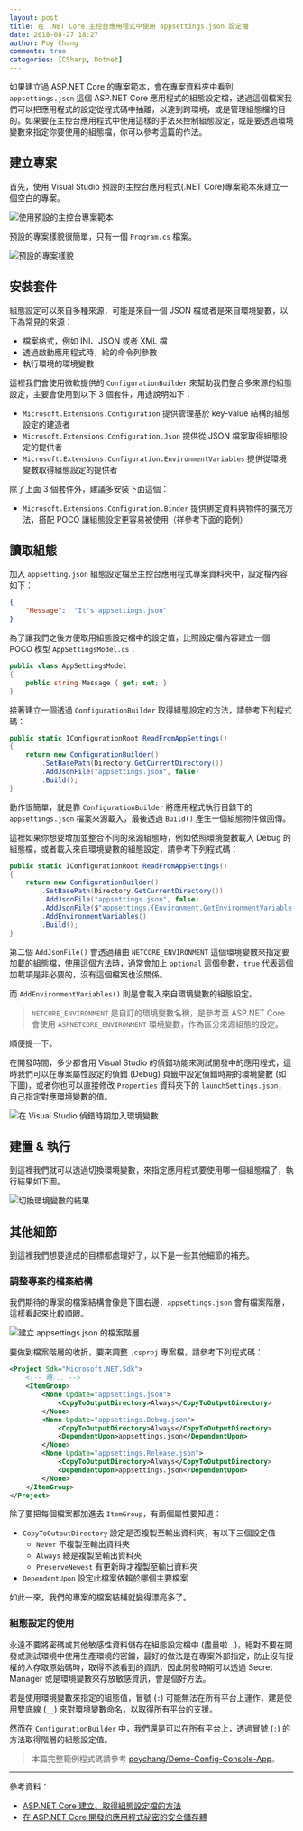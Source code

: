 ```yaml
---
layout: post
title: 在 .NET Core 主控台應用程式中使用 appsettings.json 設定檔
date: 2018-08-27 18:27
author: Poy Chang
comments: true
categories: [CSharp, Dotnet]
---
```


如果建立過 ASP.NET Core 的專案範本，會在專案資料夾中看到 `appsettings.json` 這個 ASP.NET Core 應用程式的組態設定檔，透過這個檔案我們可以把應用程式的設定從程式碼中抽離，以達到跨環境，或是管理組態檔的目的。如果要在主控台應用程式中使用這樣的手法來控制組態設定，或是要透過環境變數來指定你要使用的組態檔，你可以參考這篇的作法。

## 建立專案

首先，使用 Visual Studio 預設的主控台應用程式(.NET Core)專案範本來建立一個空白的專案。

![使用預設的主控台專案範本](https://i.imgur.com/dgXDO6H.png)

預設的專案樣貌很簡單，只有一個 `Program.cs` 檔案。

![預設的專案樣貌](https://i.imgur.com/mmEFtgF.png)

## 安裝套件

組態設定可以來自多種來源，可能是來自一個 JSON 檔或者是來自環境變數，以下為常見的來源：

- 檔案格式，例如 INI、JSON 或者 XML 檔
- 透過啟動應用程式時，給的命令列參數
- 執行環境的環境變數

這裡我們會使用微軟提供的 `ConfigurationBuilder` 來幫助我們整合多來源的組態設定，主要會使用到以下 3 個套件，用途說明如下：

- `Microsoft.Extensions.Configuration` 提供管理基於 key-value 結構的組態設定的建造者
- `Microsoft.Extensions.Configuration.Json` 提供從 JSON 檔案取得組態設定的提供者
- `Microsoft.Extensions.Configuration.EnvironmentVariables` 提供從環境變數取得組態設定的提供者

除了上面 3 個套件外，建議多安裝下面這個：

- `Microsoft.Extensions.Configuration.Binder` 提供綁定資料與物件的擴充方法，搭配 POCO 讓組態設定更容易被使用（祥參考下面的範例）

## 讀取組態

加入 `appsetting.json` 組態設定檔至主控台應用程式專案資料夾中，設定檔內容如下：

```json
{
    "Message":  "It's appsettings.json" 
}
```

為了讓我們之後方便取用組態設定檔中的設定值，比照設定檔內容建立一個 POCO 模型 `AppSettingsModel.cs`：

```csharp
public class AppSettingsModel
{
    public string Message { get; set; }
}
```

接著建立一個透過 `ConfigurationBuilder` 取得組態設定的方法，請參考下列程式碼：

```csharp
public static IConfigurationRoot ReadFromAppSettings()
{
    return new ConfigurationBuilder()
        .SetBasePath(Directory.GetCurrentDirectory())
        .AddJsonFile("appsettings.json", false)
        .Build();
}
```

動作很簡單，就是靠 `ConfigurationBuilder` 將應用程式執行目錄下的 `appsettings.json` 檔案來源載入，最後透過 `Build()` 產生一個組態物件做回傳。

這裡如果你想要增加並整合不同的來源組態時，例如依照環境變數載入 Debug 的組態檔，或者載入來自環境變數的組態設定，請參考下列程式碼：

```csharp
public static IConfigurationRoot ReadFromAppSettings()
{
    return new ConfigurationBuilder()
        .SetBasePath(Directory.GetCurrentDirectory())
        .AddJsonFile("appsettings.json", false)
        .AddJsonFile($"appsettings.{Environment.GetEnvironmentVariable("NETCORE_ENVIRONMENT")}.json", optional: true)
        .AddEnvironmentVariables()
        .Build();
}
```

第二個 `AddJsonFile()` 會透過藉由 `NETCORE_ENVIRONMENT` 這個環境變數來指定要加載的組態檔，使用這個方法時，通常會加上 `optional` 這個參數，`true` 代表這個加載項是非必要的，沒有這個檔案也沒關係。

而 `AddEnvironmentVariables()` 則是會載入來自環境變數的組態設定。

>`NETCORE_ENVIRONMENT` 是自訂的環境變數名稱，是參考至 ASP.NET Core 會使用 `ASPNETCORE_ENVIRONMENT` 環境變數，作為區分來源組態的設定。

順便提一下。

在開發時間，多少都會用 Visual Studio 的偵錯功能來測試開發中的應用程式，這時我們可以在專案屬性設定的偵錯 (Debug) 頁籤中設定偵錯時期的環境變數 (如下圖)，或者你也可以直接修改 `Properties` 資料夾下的 `launchSettings.json`，自己指定對應環境變數的值。

![在 Visual Studio 偵錯時期加入環境變數](https://i.imgur.com/XwoChZp.png)

## 建置 & 執行

到這裡我們就可以透過切換環境變數，來指定應用程式要使用哪一個組態檔了，執行結果如下圖。

![切換環境變數的結果](https://i.imgur.com/nBERC3A.png)

## 其他細節

到這裡我們想要達成的目標都處理好了，以下是一些其他細節的補充。

### 調整專案的檔案結構

我們期待的專案的檔案結構會像是下圖右邊，`appsettings.json` 會有檔案階層，這樣看起來比較順眼。

![建立 appsettings.json 的檔案階層](https://i.imgur.com/KINKSQo.png)

要做到檔案階層的收折，要來調整 `.csproj` 專案檔，請參考下列程式碼：

```xml
<Project Sdk="Microsoft.NET.Sdk">
    <!-- 略... -->
    <ItemGroup>
        <None Update="appsettings.json">
            <CopyToOutputDirectory>Always</CopyToOutputDirectory>
        </None>
        <None Update="appsettings.Debug.json">
            <CopyToOutputDirectory>Always</CopyToOutputDirectory>
            <DependentUpon>appsettings.json</DependentUpon>
        </None>
        <None Update="appsettings.Release.json">
            <CopyToOutputDirectory>Always</CopyToOutputDirectory>
            <DependentUpon>appsettings.json</DependentUpon>
        </None>
    </ItemGroup>
</Project>
```

除了要把每個檔案都加進去 `ItemGroup`，有兩個屬性要知道：

- `CopyToOutputDirectory` 設定是否複製至輸出資料夾，有以下三個設定值
  - `Never` 不複製至輸出資料夾
  - `Always` 總是複製至輸出資料夾
  - `PreserveNewest` 有更新時才複製至輸出資料夾
- `DependentUpon` 設定此檔案依賴於哪個主要檔案

如此一來，我們的專案的檔案結構就變得漂亮多了。

### 組態設定的使用

永遠不要將密碼或其他敏感性資料儲存在組態設定檔中 (盡量啦...)，絕對不要在開發或測試環境中使用生產環境的密鑰，最好的做法是在專案外部指定，防止沒有授權的人存取原始碼時，取得不該看到的資訊，因此開發時期可以透過 Secret Manager 或是環境變數來存放敏感資訊，會是個好方法。

若是使用環境變數來指定的組態值，冒號 (`:`) 可能無法在所有平台上運作，建是使用雙底線 (`__`) 來對環境變數命名，以取得所有平台的支援。

然而在 `ConfigurationBuilder` 中，我們還是可以在所有平台上，透過冒號 (`:`) 的方法取得階層的組態設定值。

>本篇完整範例程式碼請參考 [poychang/Demo-Config-Console-App](https://github.com/poychang/Demo-Config-Console-App)。

----------

參考資料：

* [ASP.NET Core 建立、取得組態設定檔的方法](https://docs.microsoft.com/zh-tw/aspnet/core/fundamentals/configuration/?view=aspnetcore-2.1&tabs=basicconfiguration)
* [在 ASP.NET Core 開發的應用程式祕密的安全儲存體](https://docs.microsoft.com/zh-tw/aspnet/core/security/app-secrets?view=aspnetcore-2.1&tabs=windows)
